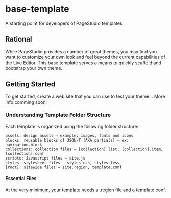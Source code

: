 # base-template
A starting point for developers of PageStudio templates

## Rational

While PageStudio provides a number of great themes, you may find you want to customize your own look and feel beyond the current capabilities of the Live Editor. This base template serves a means to quickly scaffold and bootstrap your own theme.

## Getting Started

To get started, create a web site that you can use to test your theme...
More info comming soon!

### Understanding Template Folder Structure

Each template is organized using the following folder structure:

    assets: design assets — example: images, fonts and icons
    blocks: reusable blocks of JSON-T (AKA partials) — ex: navigation.block
    collections: collection files — [collection].list, [collection].item, [collection].conf
    scripts: Javascript files — site.js
    styles: stylesheet files — styles.css, styles.less
    [root]: sitewide files — site.region, template.conf

#### Essential Files

At the very minimum, your template needs a .region file and a template.conf.
